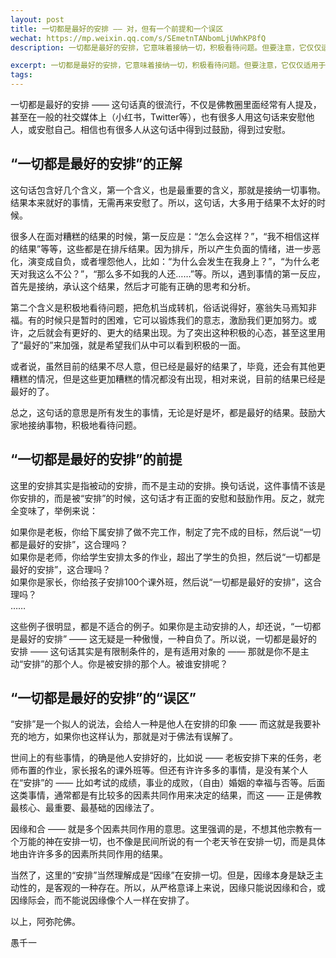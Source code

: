 ```yaml
---
layout: post
title: 一切都是最好的安排 —— 对，但有一个前提和一个误区
wechat: https://mp.weixin.qq.com/s/SEmetnTANbomLjUWhKP8fQ
description: 一切都是最好的安排，它意味着接纳一切，积极看待问题。但要注意，它仅仅适用于被安排的人。世间很多事是因缘和合的结果，并非某个人安排。不要误解为有万能的神或老天爷在安排一切。

excerpt: 一切都是最好的安排，它意味着接纳一切，积极看待问题。但要注意，它仅仅适用于被安排的人。世间很多事是因缘和合的结果，并非某个人安排。不要误解为有万能的神或老天爷在安排一切。
tags:
---
```


一切都是最好的安排 —— 这句话真的很流行，不仅是佛教圈里面经常有人提及，甚至在一般的社交媒体上（小红书，Twitter等），也有很多人用这句话来安慰他人，或安慰自己。相信也有很多人从这句话中得到过鼓励，得到过安慰。

## “一切都是最好的安排”的正解

这句话包含好几个含义，第一个含义，也是最重要的含义，那就是接纳一切事物。结果本来就好的事情，无需再来安慰了。所以，这句话，大多用于结果不太好的时候。

很多人在面对糟糕的结果的时候，第一反应是：“怎么会这样？”，“我不相信这样的结果”等等，这些都是在排斥结果。因为排斥，所以产生负面的情绪，进一步恶化，演变成自负，或者埋怨他人，比如：“为什么会发生在我身上？”，“为什么老天对我这么不公？”，“那么多不如我的人还……”等。所以，遇到事情的第一反应，首先是接纳，承认这个结果，然后才可能有正确的思考和分析。

第二个含义是积极地看待问题，把危机当成转机，俗话说得好，塞翁失马焉知非福。有的时候只是暂时的困难，它可以锻炼我们的意志，激励我们更加努力。或许，之后就会有更好的、更大的结果出现。为了突出这种积极的心态，甚至这里用了“最好的”来加强，就是希望我们从中可以看到积极的一面。

或者说，虽然目前的结果不尽人意，但已经是最好的结果了，毕竟，还会有其他更糟糕的情况，但是这些更加糟糕的情况都没有出现，相对来说，目前的结果已经是最好的了。

总之，这句话的意思是所有发生的事情，无论是好是坏，都是最好的结果。鼓励大家地接纳事物，积极地看待问题。

## “一切都是最好的安排”的前提

这里的安排其实是指被动的安排，而不是主动的安排。换句话说，这件事情不该是你安排的，而是被“安排”的时候，这句话才有正面的安慰和鼓励作用。反之，就完全变味了，举例来说：

如果你是老板，你给下属安排了做不完工作，制定了完不成的目标，然后说“一切都是最好的安排”，这合理吗？<br>
如果你是老师，你给学生安排太多的作业，超出了学生的负担，然后说“一切都是最好的安排”，这合理吗？<br>
如果你是家长，你给孩子安排100个课外班，然后说“一切都是最好的安排”，这合理吗？<br>
…… 

这些例子很明显，都是不适合的例子。如果你是主动安排的人，却还说，“一切都是最好的安排” —— 这无疑是一种傲慢，一种自负了。所以说，一切都是最好的安排 —— 这句话其实是有限制条件的，是有适用对象的 —— 那就是你不是主动“安排”的那个人。你是被安排的那个人。被谁安排呢？

## “一切都是最好的安排”的“误区”

“安排”是一个拟人的说法，会给人一种是他人在安排的印象 —— 而这就是我要补充的地方，如果你也这样认为，那就是对于佛法有误解了。

世间上的有些事情，的确是他人安排好的，比如说 —— 老板安排下来的任务，老师布置的作业，家长报名的课外班等。但还有许许多多的事情，是没有某个人在“安排”的 —— 比如考试的成绩，事业的成败，（自由）婚姻的幸福与否等。后面这类事情，通常都是有比较多的因素共同作用来决定的结果，而这 —— 正是佛教最核心、最重要、最基础的因缘法了。

因缘和合 —— 就是多个因素共同作用的意思。这里强调的是，不想其他宗教有一个万能的神在安排一切，也不像是民间所说的有一个老天爷在安排一切，而是具体地由许许多多的因素所共同作用的结果。

当然了，这里的“安排”当然理解成是“因缘”在安排一切。但是，因缘本身是缺乏主动性的，是客观的一种存在。所以，从严格意译上来说，因缘只能说因缘和合，或因缘际会，而不能说因缘像个人一样在安排了。

以上，阿弥陀佛。

愚千一

